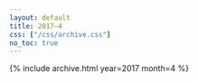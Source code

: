```yaml
---
layout: default
title: 2017–4
css: ["/css/archive.css"]
no_toc: true
---
```


{% include archive.html year=2017 month=4 %}
